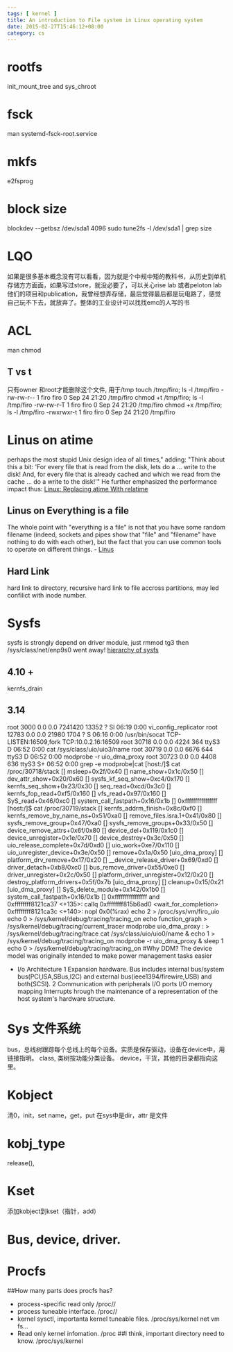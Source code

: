 ```yaml
---
tags: [ kernel ] 
title: An introduction to File system in Linux operating system
date: 2015-02-27T15:46:12+08:00 
category: cs
---
```


# rootfs 
init_mount_tree
and sys_chroot

# fsck
man systemd-fsck-root.service

# mkfs
e2fsprog

# block size
blockdev --getbsz /dev/sda1 
4096
sudo tune2fs -l /dev/sda1 | grep size

# LQO
如果是很多基本概念没有可以看看，因为就是个中规中矩的教科书，从历史到单机存储方方面面，如果写过store，就没必要了，可以关心rise lab 或者peloton lab他们的项目和publication，我曾经想弄存储，最后觉得最后都是玩电路了，感觉自己玩不下去，就放弃了。整体的工业设计可以找找emc的人写的书

# ACL
man chmod
## T vs t
只有owner 和root才能删除这个文件, 用于/tmp
touch /tmp/firo; ls -l /tmp/firo
-rw-rw-r-- 1 firo firo 0 Sep 24 21:20 /tmp/firo
chmod +t /tmp/firo; ls -l /tmp/firo 
-rw-rw-r-T 1 firo firo 0 Sep 24 21:20 /tmp/firo
chmod +x /tmp/firo; ls -l /tmp/firo 
-rwxrwxr-t 1 firo firo 0 Sep 24 21:20 /tmp/firo

# Linus on atime
perhaps the most stupid Unix design idea of all times," adding: "Think about this a bit: 'For every file that is read from the disk, lets do a ... write to the disk! And, for every file that is already cached and which we read from the cache ... do a write to the disk!'" He further emphasized the performance impact thus:
[Linux: Replacing atime With relatime](http://web.archive.org/web/20110427023154/http:/kerneltrap.org/node/14148)

## Linus on  Everything is a file
The whole point with "everything is a file" is not that you have some
random filename (indeed, sockets and pipes show that "file" and "filename"
have nothing to do with each other), but the fact that you can use common
tools to operate on different things. - [Linus](http://yarchive.net/comp/linux/everything_is_file.html)

## Hard Link
hard link to directory, recursive
hard link to file accross partitions, may led confilict with inode number.

# Sysfs
sysfs is strongly depend on driver module, just rmmod tg3 then /sys/class/net/enp9s0 went away!
[hierarchy of sysfs](https://lwn.net/Articles/604413/)
## 4.10 +
kernfs_drain
## 3.14
root      3000  0.0  0.0 7241420 13352 ?       Sl   06:19   0:00 vi_config_replicator
root     12783  0.0  0.0  21980  1704 ?        S    06:16   0:00 /usr/bin/socat TCP-LISTEN:16509,fork TCP:10.0.2.16:16509
root     30718  0.0  0.0   4224   364 ttyS3    D    06:52   0:00 cat /sys/class/uio/uio3/name
root     30719  0.0  0.0   6676   644 ttyS3    D    06:52   0:00 modprobe -r uio_dma_proxy
root     30723  0.0  0.0   4408   636 ttyS3    S+   06:52   0:00 grep -e modprobe\|cat
[host:/]$ cat /proc/30718/stack
[<ffffffff8a0656bf>] msleep+0x2f/0x40
[<ffffffff8a3fc1dc>] name_show+0x1c/0x50
[<ffffffff8a3b5b30>] dev_attr_show+0x20/0x60
[<ffffffff8a219b44>] sysfs_kf_seq_show+0xc4/0x170
[<ffffffff8a21ce63>] kernfs_seq_show+0x23/0x30
[<ffffffff8a1c68cd>] seq_read+0xcd/0x3c0
[<ffffffff8a21d805>] kernfs_fop_read+0xf5/0x160
[<ffffffff8a1a31b7>] vfs_read+0x97/0x160
[<ffffffff8a1a3c96>] SyS_read+0x46/0xc0
[<ffffffff8a5c2909>] system_call_fastpath+0x16/0x1b
[<ffffffffffffffff>] 0xffffffffffffffff
[host:/]$ cat /proc/30719/stack
[<ffffffff8a21ca3c>] kernfs_addrm_finish+0x8c/0xf0
[<ffffffff8a21cca1>] kernfs_remove_by_name_ns+0x51/0xa0
[<ffffffff8a21ab71>] remove_files.isra.1+0x41/0x80
[<ffffffff8a21aeb7>] sysfs_remove_group+0x47/0xa0
[<ffffffff8a21af43>] sysfs_remove_groups+0x33/0x50
[<ffffffff8a3b50ef>] device_remove_attrs+0x6f/0x80
[<ffffffff8a3b5d19>] device_del+0x119/0x1c0
[<ffffffff8a3b5dde>] device_unregister+0x1e/0x70
[<ffffffff8a3b5eac>] device_destroy+0x3c/0x50
[<ffffffff8a3fcabd>] uio_release_complete+0x7d/0xd0
[<ffffffff8a3fcbf7>] uio_work+0xe7/0x110
[<ffffffff8a3fcc5e>] uio_unregister_device+0x3e/0x50
[<ffffffffa028b5ea>] remove+0x1a/0x50 [uio_dma_proxy]
[<ffffffff8a3bb517>] platform_drv_remove+0x17/0x20
[<ffffffff8a3b9a59>] __device_release_driver+0x69/0xd0
[<ffffffff8a3ba428>] driver_detach+0xb8/0xc0
[<ffffffff8a3b96a5>] bus_remove_driver+0x55/0xe0
[<ffffffff8a3ba87c>] driver_unregister+0x2c/0x50
[<ffffffff8a3bbc12>] platform_driver_unregister+0x12/0x20
[<ffffffffa028c44b>] destroy_platform_drivers+0x5f/0x7b [uio_dma_proxy]
[<ffffffffa028c4f7>] cleanup+0x15/0x21 [uio_dma_proxy]
[<ffffffff8a0cb7e2>] SyS_delete_module+0x142/0x1b0
[<ffffffff8a5c2909>] system_call_fastpath+0x16/0x1b
[<ffffffffffffffff>] 0xffffffffffffffff
and    
0xffffffff8121ca37 <+135>:   callq  0xffffffff815b6ad0 <wait_for_completion>
   0xffffffff8121ca3c <+140>:   nopl   0x0(%rax)
echo 2 > /proc/sys/vm/firo_uio
echo 0 > /sys/kernel/debug/tracing/tracing_on
echo function_graph > /sys/kernel/debug/tracing/current_tracer
modprobe uio_dma_proxy
: > /sys/kernel/debug/tracing/trace
cat /sys/class/uio/uio0/name &
echo 1 > /sys/kernel/debug/tracing/tracing_on
modprobe -r uio_dma_proxy &
sleep 1
echo 0 > /sys/kernel/debug/tracing/tracing_on
#Why DDM?
The device model was originally intended to make power management tasks easier 
* I/o Architecture
1 Expansion hardware. 
Bus includes internal bus/system bus(PCI,ISA,SBus,I2C) and external bus(ieee1394/firewire,USB) and both(SCSI).
2 Communication with peripherals
I/O ports
I/O memory mapping
Interrupts
hrough the maintenance of a representation of the host system's hardware structure.

# Sys 文件系统
bus，总线树跟踪每个总线上的每个设备。实质是保存驱动，设备在device中，用链接指明。
class, 类树按功能分类设备。
device，干货，其他的目录都指向这里。
# Kobject
清0，init，set name，get，put
在sys中是dir，attr 是文件
# kobj_type
release(),
# Kset
添加kobject到kset（指针，add）
# Bus, device, driver.

# Procfs
##How many parts does procfs has?
* process-specific read only /proc/<pid>/
* process tuneable interface. /proc/<pid>/
* kernel sysctl, importanta kernel tuneable files. /proc/sys/kernel net vm fs...
* Read only kernel infomation. /proc
##I think, important directory need to know.
/proc/sys/kernel
